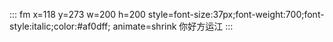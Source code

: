 ::: fm x=118 y=273 w=200 h=200 style=font-size:37px;font-weight:700;font-style:italic;color:#af0dff; animate=shrink
你好方运江
:::
